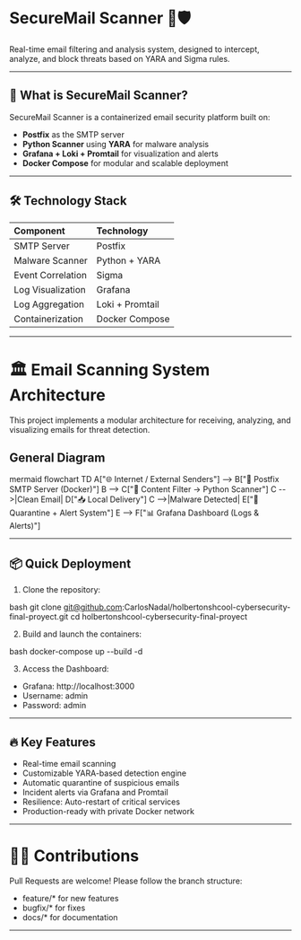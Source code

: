 # SecureMail Scanner 📧🛡️

Real-time email filtering and analysis system, designed to intercept, analyze, and block threats based on YARA and Sigma rules.

---

## 🚀 What is SecureMail Scanner?

SecureMail Scanner is a containerized email security platform built on:

* **Postfix** as the SMTP server
* **Python Scanner** using **YARA** for malware analysis
* **Grafana + Loki + Promtail** for visualization and alerts
* **Docker Compose** for modular and scalable deployment

---

## 🛠️ Technology Stack

| Component         | Technology      |
| :---------------- | :-------------- |
| SMTP Server       | Postfix         |
| Malware Scanner   | Python + YARA   |
| Event Correlation | Sigma           |
| Log Visualization | Grafana         |
| Log Aggregation   | Loki + Promtail |
| Containerization  | Docker Compose  |

---

# 🏛️ Email Scanning System Architecture

This project implements a modular architecture for receiving, analyzing, and visualizing emails for threat detection.

## General Diagram

mermaid
flowchart TD
    A["🌐 Internet / External Senders"] --> B["📮 Postfix SMTP Server (Docker)"]
    B --> C["🔎 Content Filter → Python Scanner"]
    C -->|Clean Email| D["📥 Local Delivery"]
    C -->|Malware Detected| E["🚨 Quarantine + Alert System"]
    E --> F["📊 Grafana Dashboard (Logs & Alerts)"]


---

## 📦 Quick Deployment

1. Clone the repository:

bash
git clone git@github.com:CarlosNadal/holbertonshcool-cybersecurity-final-proyect.git
cd holbertonshcool-cybersecurity-final-proyect


2. Build and launch the containers:

bash
docker-compose up --build -d


3. Access the Dashboard:

- Grafana: http://localhost:3000  
- Username: admin  
- Password: admin


---

## 🔥 Key Features

* Real-time email scanning
* Customizable YARA-based detection engine
* Automatic quarantine of suspicious emails
* Incident alerts via Grafana and Promtail
* Resilience: Auto-restart of critical services
* Production-ready with private Docker network

---

# 👨‍💻 Contributions

Pull Requests are welcome!
Please follow the branch structure:

- feature/* for new features  
- bugfix/* for fixes  
- docs/* for documentation


---
